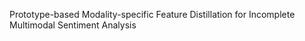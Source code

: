 Prototype-based Modality-specific Feature Distillation for Incomplete Multimodal Sentiment Analysis

